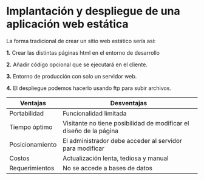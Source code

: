 # Implantación y despliegue de una aplicación web estática

La forma tradicional de crear un sitio web estático sería así:

**1.** Crear las distintas páginas html en el entorno de desarrollo

**2.** Añadir código opcional que se ejecutará en el cliente.

**3.** Entorno de producción con solo un servidor web.

**4.** El despliegue podemos hacerlo usando ftp para subir archivos.



Ventajas | Desventajas
---------|-------------
Portabilidad|Funcionalidad limitada
Tiempo óptimo|Visitante no tiene posibilidad de modificar el diseño de la página
Posicionamiento|El administrador debe acceder al servidor para modificar
Costos|Actualización lenta, tediosa y manual
Requerimientos|No se accede a bases de datos

